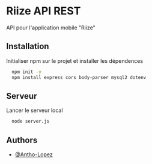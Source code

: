 
# Riize API REST

API pour l'application mobile "Riize"




## Installation

Initialiser npm sur le projet et installer les dépendences 

```bash
  npm init -y
  npm install express cors body-parser mysql2 dotenv
```

## Serveur

Lancer le serveur local  

```bash
  node server.js
```

    
## Authors

- [@Antho-Lopez](https://github.com/Antho-Lopez)

